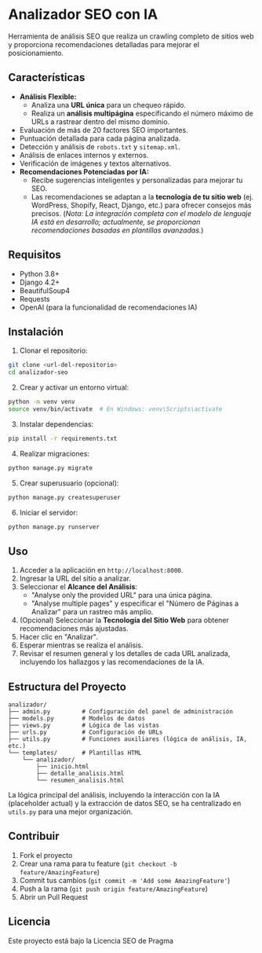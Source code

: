 # Analizador SEO con IA

Herramienta de análisis SEO que realiza un crawling completo de sitios web y proporciona recomendaciones detalladas para mejorar el posicionamiento.

## Características

- **Análisis Flexible:**
    - Analiza una **URL única** para un chequeo rápido.
    - Realiza un **análisis multipágina** especificando el número máximo de URLs a rastrear dentro del mismo dominio.
- Evaluación de más de 20 factores SEO importantes.
- Puntuación detallada para cada página analizada.
- Detección y análisis de `robots.txt` y `sitemap.xml`.
- Análisis de enlaces internos y externos.
- Verificación de imágenes y textos alternativos.
- **Recomendaciones Potenciadas por IA:**
    - Recibe sugerencias inteligentes y personalizadas para mejorar tu SEO.
    - Las recomendaciones se adaptan a la **tecnología de tu sitio web** (ej. WordPress, Shopify, React, Django, etc.) para ofrecer consejos más precisos.
    (*Nota: La integración completa con el modelo de lenguaje IA está en desarrollo; actualmente, se proporcionan recomendaciones basadas en plantillas avanzadas.*)

## Requisitos

- Python 3.8+
- Django 4.2+
- BeautifulSoup4
- Requests
- OpenAI (para la funcionalidad de recomendaciones IA)

## Instalación

1. Clonar el repositorio:
```bash
git clone <url-del-repositorio>
cd analizador-seo
```

2. Crear y activar un entorno virtual:
```bash
python -m venv venv
source venv/bin/activate  # En Windows: venv\Scripts\activate
```

3. Instalar dependencias:
```bash
pip install -r requirements.txt
```

4. Realizar migraciones:
```bash
python manage.py migrate
```

5. Crear superusuario (opcional):
```bash
python manage.py createsuperuser
```

6. Iniciar el servidor:
```bash
python manage.py runserver
```

## Uso

1. Acceder a la aplicación en `http://localhost:8000`.
2. Ingresar la URL del sitio a analizar.
3. Seleccionar el **Alcance del Análisis**:
    - "Analyse only the provided URL" para una única página.
    - "Analyse multiple pages" y especificar el "Número de Páginas a Analizar" para un rastreo más amplio.
4. (Opcional) Seleccionar la **Tecnología del Sitio Web** para obtener recomendaciones más ajustadas.
5. Hacer clic en "Analizar".
6. Esperar mientras se realiza el análisis.
7. Revisar el resumen general y los detalles de cada URL analizada, incluyendo los hallazgos y las recomendaciones de la IA.

## Estructura del Proyecto

```
analizador/
├── admin.py         # Configuración del panel de administración
├── models.py        # Modelos de datos
├── views.py         # Lógica de las vistas
├── urls.py          # Configuración de URLs
├── utils.py         # Funciones auxiliares (lógica de análisis, IA, etc.)
└── templates/       # Plantillas HTML
    └── analizador/
        ├── inicio.html
        ├── detalle_analisis.html
        └── resumen_analisis.html
```
La lógica principal del análisis, incluyendo la interacción con la IA (placeholder actual) y la extracción de datos SEO, se ha centralizado en `utils.py` para una mejor organización.

## Contribuir

1. Fork el proyecto
2. Crear una rama para tu feature (`git checkout -b feature/AmazingFeature`)
3. Commit tus cambios (`git commit -m 'Add some AmazingFeature'`)
4. Push a la rama (`git push origin feature/AmazingFeature`)
5. Abrir un Pull Request

## Licencia

Este proyecto está bajo la Licencia SEO de Pragma
